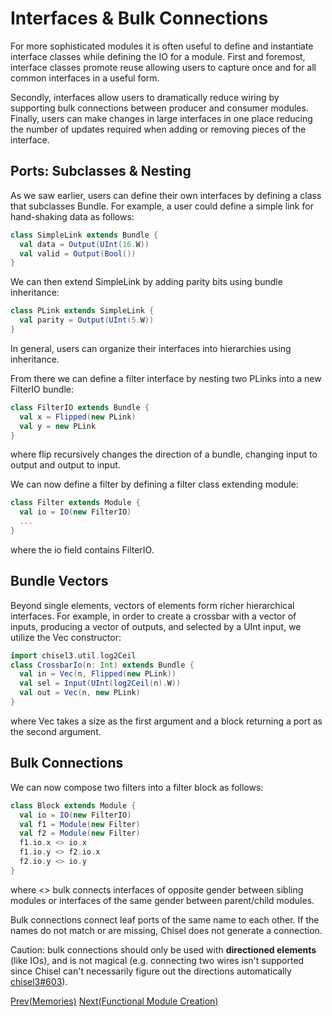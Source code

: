 # Interfaces & Bulk Connections

For more sophisticated modules it is often useful to define and instantiate interface classes while defining the IO for a module. First and foremost, interface classes promote reuse allowing users to capture once and for all common interfaces in a useful form.

Secondly, interfaces allow users to dramatically reduce wiring by supporting bulk connections between producer and consumer modules. Finally, users can make changes in large interfaces in one place reducing the number of updates required when adding or removing pieces of the interface.

## Ports: Subclasses & Nesting

As we saw earlier, users can define their own interfaces by defining a class that subclasses Bundle. For example, a user could define a simple link for hand-shaking data as follows:

```scala
class SimpleLink extends Bundle {
  val data = Output(UInt(16.W))
  val valid = Output(Bool())
}
```

We can then extend SimpleLink by adding parity bits using bundle inheritance:
```scala
class PLink extends SimpleLink {
  val parity = Output(UInt(5.W))
}
```
In general, users can organize their interfaces into hierarchies using inheritance.

From there we can define a filter interface by nesting two PLinks into a new FilterIO bundle:
```scala
class FilterIO extends Bundle {
  val x = Flipped(new PLink)
  val y = new PLink
}
```
where flip recursively changes the direction of a bundle, changing input to output and output to input.

We can now define a filter by defining a filter class extending module:
```scala
class Filter extends Module {
  val io = IO(new FilterIO)
  ...
}
```
where the io field contains FilterIO.

## Bundle Vectors

Beyond single elements, vectors of elements form richer hierarchical interfaces. For example, in order to create a crossbar with a vector of inputs, producing a vector of outputs, and selected by a UInt input, we utilize the Vec constructor:
```scala
import chisel3.util.log2Ceil
class CrossbarIo(n: Int) extends Bundle {
  val in = Vec(n, Flipped(new PLink))
  val sel = Input(UInt(log2Ceil(n).W))
  val out = Vec(n, new PLink)
}
```
where Vec takes a size as the first argument and a block returning a port as the second argument.

## Bulk Connections

We can now compose two filters into a filter block as follows:
```scala
class Block extends Module {
  val io = IO(new FilterIO)
  val f1 = Module(new Filter)
  val f2 = Module(new Filter)
  f1.io.x <> io.x
  f1.io.y <> f2.io.x
  f2.io.y <> io.y
}
```
where <> bulk connects interfaces of opposite gender between sibling modules or interfaces of the same gender between parent/child modules.

Bulk connections connect leaf ports of the same name to each other. If the names do not match or are missing, Chisel does not generate a connection.

Caution: bulk connections should only be used with **directioned elements** (like IOs), and is not magical (e.g. connecting two wires isn't supported since Chisel can't necessarily figure out the directions automatically [chisel3#603](https://github.com/freechipsproject/chisel3/issues/603)).

[Prev(Memories)](Memories) [Next(Functional Module Creation)](Functional-Module-Creation)